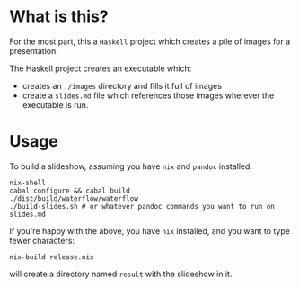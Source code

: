 
# What is this?

For the most part, this a `Haskell` project which creates a pile of images for a presentation.

The Haskell project creates an executable which:
- creates an `./images` directory and fills it full of images
- create a `slides.md` file which references those images
wherever the executable  is run.

# Usage

To build a slideshow, assuming you have `nix` and `pandoc` installed:
```
nix-shell
cabal configure && cabal build
./dist/build/waterflow/waterflow
./build-slides.sh # or whatever pandoc commands you want to run on slides.md
```

If you're happy with the above, you have `nix` installed, and you want to type fewer characters:
```
nix-build release.nix
```
will create a directory named `result` with the slideshow in it.

